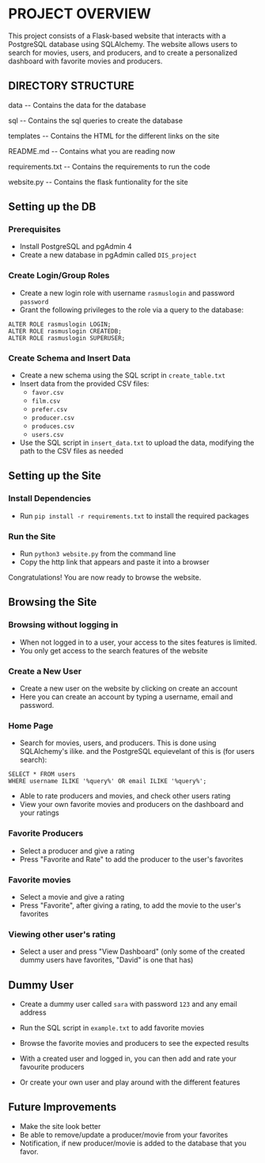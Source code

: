 # PROJECT OVERVIEW 

This project consists of a Flask-based website that interacts with a PostgreSQL database using SQLAlchemy. The website allows users to search for movies, users, and producers, and to create a personalized dashboard with favorite movies and producers.


## DIRECTORY STRUCTURE 

data
-- Contains the data for the database

sql
-- Contains the sql queries to create the database

templates
-- Contains the HTML for the different links on the site

README.md
-- Contains what you are reading now

requirements.txt
-- Contains the requirements to run the code

website.py
-- Contains the flask funtionality for the site

## Setting up the DB

### Prerequisites

* Install PostgreSQL and pgAdmin 4
* Create a new database in pgAdmin called `DIS_project`

### Create Login/Group Roles

* Create a new login role with username `rasmuslogin` and password `password`
* Grant the following privileges to the role via a query to the database:
```sql:
ALTER ROLE rasmuslogin LOGIN;
ALTER ROLE rasmuslogin CREATEDB;
ALTER ROLE rasmuslogin SUPERUSER;
```

### Create Schema and Insert Data

* Create a new schema using the SQL script in `create_table.txt`
* Insert data from the provided CSV files:
	+ `favor.csv`
	+ `film.csv`
	+ `prefer.csv`
	+ `producer.csv`
	+ `produces.csv`
	+ `users.csv`
* Use the SQL script in `insert_data.txt` to upload the data, modifying the path to the CSV files as needed

## Setting up the Site

### Install Dependencies

* Run `pip install -r requirements.txt` to install the required packages

### Run the Site

* Run `python3 website.py` from the command line
* Copy the http link that appears and paste it into a browser

Congratulations! You are now ready to browse the website.

## Browsing the Site

### Browsing without logging in

* When not logged in to a user, your access to the sites features is limited. 
* You only get access to the search features of the website

### Create a New User

* Create a new user on the website by clicking on create an account
* Here you can create an account by typing a username, email and password.

### Home Page

* Search for movies, users, and producers. This is done using SQLAlchemy's ilike. and the PostgreSQL equievelant of this is (for users search):
```sql:
SELECT * FROM users
WHERE username ILIKE '%query%' OR email ILIKE '%query%';
```

* Able to rate producers and movies, and check other users rating
* View your own favorite movies and producers on the dashboard and your ratings

### Favorite Producers

* Select a producer and give a rating
* Press "Favorite and Rate" to add the producer to the user's favorites

### Favorite movies

* Select a movie and give a rating
* Press "Favorite", after giving a rating, to add the movie to the user's favorites

### Viewing other user's rating

* Select a user and press "View Dashboard" (only some of the created dummy users have favorites, "David" is one that has)

## Dummy User

* Create a dummy user called `sara` with password `123` and any email address
* Run the SQL script in `example.txt` to add favorite movies
* Browse the favorite movies and producers to see the expected results
* With a created user and logged in, you can then add and rate your favourite producers

* Or create your own user and play around with the different features

## Future Improvements

* Make the site look better
* Be able to remove/update a producer/movie from your favorites 
* Notification, if new producer/movie is added to the database that you favor.





